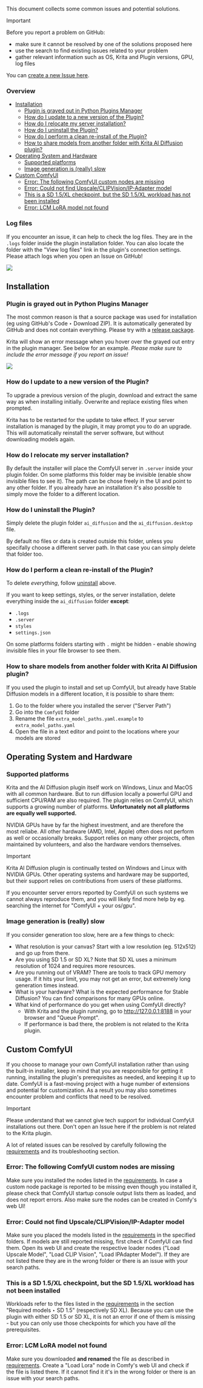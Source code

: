 This document collects some common issues and potential solutions. 

> [!IMPORTANT]  
> Before you report a problem on GitHub:
> * make sure it cannot be resolved by one of the solutions proposed here
> * use the search to find existing issues related to your problem
> * gather relevant information such as OS, Krita and Plugin versions, GPU, log files

You can [create a new Issue here](https://github.com/Acly/krita-ai-diffusion/issues).

### Overview

- [Installation](#installation)
  - [Plugin is grayed out in Python Plugins Manager](#plugin-is-grayed-out-in-python-plugins-manager)
  - [How do I update to a new version of the Plugin?](#how-do-i-update-to-a-new-version-of-the-plugin)
  - [How do I relocate my server installation?](#how-do-i-relocate-my-server-installation)
  - [How do I uninstall the Plugin?](#how-do-i-uninstall-the-plugin)
  - [How do I perform a clean re-install of the Plugin?](#how-do-i-perform-a-clean-re-install-of-the-plugin)
  - [How to share models from another folder with Krita AI Diffusion plugin?](#how-to-share-models-from-another-folder-with-krita-ai-diffusion-plugin)
- [Operating System and Hardware](#operating-system-and-hardware)
  - [Supported platforms](#supported-platforms)
  - [Image generation is (really) slow](#image-generation-is-really-slow)
- [Custom ComfyUI](#custom-comfyui)
  - [Error: The following ComfyUI custom nodes are missing](#error-the-following-comfyui-custom-nodes-are-missing)
  - [Error: Could not find Upscale/CLIPVision/IP-Adapter model](#error-could-not-find-upscaleclipvisionip-adapter-model)
  - [This is a SD 1.5/XL checkpoint, but the SD 1.5/XL workload has not been installed](#this-is-a-sd-15xl-checkpoint-but-the-sd-15xl-workload-has-not-been-installed)
  - [Error: LCM LoRA model not found](#error-lcm-lora-model-not-found)



### Log files
If you encounter an issue, it can help to check the log files. They are in the `.logs` folder inside the plugin installation folder. You can also locate the folder with the "View log files" link in the plugin's connection settings. Please attach logs when you open an Issue on GitHub!

![](images/common-issues-log-files.png)


## Installation

### Plugin is grayed out in Python Plugins Manager
The most common reason is that a source package was used for installation (eg using GitHub's Code ‣ Download ZIP). It is automatically generated by GitHub and does not contain everything. Please try with a [release package](https://github.com/Acly/krita-ai-diffusion/releases).

Krita will show an error message when you hover over the grayed out entry in the plugin manager. See below for an example. *Please make sure to include the error message if you report an issue!*

![](images/common-issues-greyed-out.png)

### How do I update to a new version of the Plugin?

To upgrade a previous version of the plugin, download and extract the same way as when installing initially. Overwrite and replace existing files when prompted.

Krita has to be restarted for the update to take effect. If your server installation is managed by the plugin, it may prompt you to do an upgrade. This will automatically reinstall the server software, but without downloading models again.

### How do I relocate my server installation?

By default the installer will place the ComfyUI server in `.server` inside your plugin folder. On some platforms this folder may be invisible (enable show invisible files to see it). The path can be chose freely in the UI and point to any other folder. If you already have an installation it's also possible to simply move the folder to a different location.

### How do I uninstall the Plugin?

Simply delete the plugin folder `ai_diffusion` and the `ai_diffusion.desktop` file.

By default no files or data is created outside this folder, unless you specifally choose
a different server path. In that case you can simply delete that folder too.

### How do I perform a clean re-install of the Plugin?

To delete _everything_, follow [uninstall](#how-do-i-uninstall-the-plugin) above.

If you want to keep settings, styles, or the server installation, delete everything inside the `ai_diffusion` folder **except**:
- `.logs`
- `.server`
- `styles`
- `settings.json`

On some platforms folders starting with `.` might be hidden - enable showing invisible files in your file browser to see them.

### How to share models from another folder with Krita AI Diffusion plugin?
If you used the plugin to install and set up ComfyUI, but already have Stable Diffusion models in a different location, it is possible to share them:
1. Go to the folder where you installed the server ("Server Path")
1. Go into the `ComfyUI` folder
1. Rename the file `extra_model_paths.yaml.example` to `extra_model_paths.yaml`
1. Open the file in a text editor and point to the locations where your models are stored


## Operating System and Hardware

### Supported platforms

Krita and the AI Diffusion plugin itself work on Windows, Linux and MacOS with all common hardware. But to run diffusion locally
a powerful GPU and sufficient CPU/RAM are also required. The plugin relies on ComfyUI, which supports a growing number of platforms.
**Unfortunately not all platforms are equally well supported.**

NVIDIA GPUs have by far the highest investment, and are therefore the most reliabe. All other hardware (AMD, Intel, Apple) often does not perform as well
or occasionally breaks. Support relies on many other projects, often maintained by volunteers, and also the hardware vendors themselves.

> [!IMPORTANT]
> Krita AI Diffusion plugin is continually tested on Windows and Linux with NVIDIA GPUs. Other operating systems and hardware may be supported,
> but their support relies on contributions from users of these platforms.

If you encounter server errors reported by ComfyUI on such systems we cannot always reproduce them, and you will likely find more help
by eg. searching the internet for "ComfyUI + your os/gpu".

### Image generation is (really) slow

If you consider generation too slow, here are a few things to check:
* What resolution is your canvas? Start with a low resolution (eg. 512x512) and go up from there.
* Are you using SD 1.5 or SD XL? Note that SD XL uses a minimum resolution of 1024 and requires more resources.
* Are you running out of VRAM? There are tools to track GPU memory usage. If it hits your limit, you may not get an error, but extremely long generation times instead.
* What is your hardware? What is the expected performance for Stable Diffusion? You can find comparisons for many GPUs online.
* What kind of performance do you get when using ComfyUI directly?
  * With Krita and the plugin running, go to http://127.0.0.1:8188 in your browser and "Queue Prompt".
  * If performance is bad there, the problem is not related to the Krita plugin.



## Custom ComfyUI

If you choose to manage your own ComfyUI installation rather than using the built-in installer, keep in mind that you are responsible for getting it running,
installing the plugin's prerequisites as needed, and keeping it up to date. ComfyUI is a fast-moving project with a huge number of extensions and potential for customization.
As a result you may also sometimes encounter problem and conflicts that need to be resolved.

> [!IMPORTANT]
> Please understand that we cannot give tech support for individual ComfyUI installations out there.
> Don't open an Issue here if the problem is not related to the Krita plugin.

A lot of related issues can be resolved by carefully following the [requirements](comfy-requirements.md) and its troubleshooting section.

### Error: The following ComfyUI custom nodes are missing
Make sure you installed the nodes listed in the [requirements](comfy-requirements.md). In case a custom node package is reported to be missing even though you installed it,
please check that ComfyUI startup console output lists them as loaded, and does not report errors. Also make sure the nodes can be created in Comfy's web UI!

### Error: Could not find Upscale/CLIPVision/IP-Adapter model
Make sure you placed the models listed in the [requirements](comfy-requirements.md) in the specified folders. If models are still reported missing, first check if
ComfyUI can find them. Open its web UI and create the respective loader nodes ("Load Upscale Model", "Load CLIP Vision", "Load IPAdapter Model"). If they are not
listed there they are in the wrong folder or there is an issue with your search paths.

### This is a SD 1.5/XL checkpoint, but the SD 1.5/XL workload has not been installed
Workloads refer to the files listed in the [requirements](comfy-requirements.md) in the section "Required models ‣ SD 1.5" (respectively SD XL). Because you can use the plugin with
either SD 1.5 or SD XL, it is not an error if one of them is missing - but you can only use those checkpoints for which you have _all_ the prerequisites.

### Error: LCM LoRA model not found
Make sure you downloaded **and renamed** the file as described in [requirements](comfy-requirements.md). Create a "Load Lora" node in Comfy's web UI and check if the file
is listed there. If it cannot find it it's in the wrong folder or there is an issue with your search paths.
